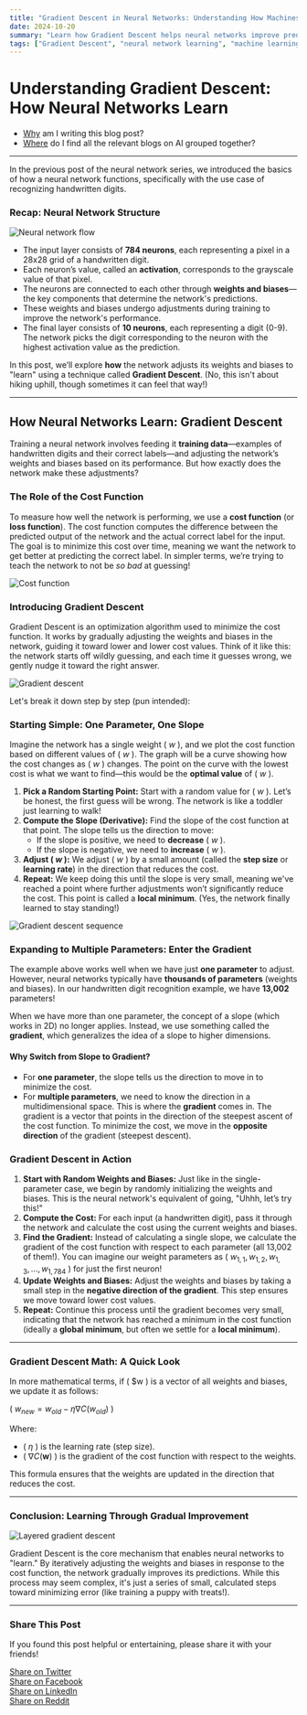 ```yaml
---
title: "Gradient Descent in Neural Networks: Understanding How Machines Learn"
date: 2024-10-20
summary: "Learn how Gradient Descent helps neural networks improve predictions through gradual optimization of weights and biases. Discover the core mechanics of machine learning."
tags: ["Gradient Descent", "neural network learning", "machine learning optimization", "cost function in neural networks"]
---
```


# Understanding Gradient Descent: How Neural Networks Learn

- [Why](../first-ai-post/) am I writing this blog post?
- [Where](../) do I find all the relevant blogs on AI grouped together?

---

In the previous post of the neural network series, we introduced the basics of how a neural network functions, specifically with the use case of recognizing handwritten digits.

### Recap: Neural Network Structure

![Neural network flow](/images/neural-network-flow.png)

- The input layer consists of **784 neurons**, each representing a pixel in a 28x28 grid of a handwritten digit.
- Each neuron’s value, called an **activation**, corresponds to the grayscale value of that pixel.
- The neurons are connected to each other through **weights and biases**—the key components that determine the network's predictions.
- These weights and biases undergo adjustments during training to improve the network's performance.
- The final layer consists of **10 neurons**, each representing a digit (0-9). The network picks the digit corresponding to the neuron with the highest activation value as the prediction.

In this post, we’ll explore **how** the network adjusts its weights and biases to "learn" using a technique called **Gradient Descent**. (No, this isn't about hiking uphill, though sometimes it can feel that way!)

---

## How Neural Networks Learn: Gradient Descent

Training a neural network involves feeding it **training data**—examples of handwritten digits and their correct labels—and adjusting the network’s weights and biases based on its performance. But how exactly does the network make these adjustments?

### The Role of the Cost Function

To measure how well the network is performing, we use a **cost function** (or **loss function**). The cost function computes the difference between the predicted output of the network and the actual correct label for the input. The goal is to minimize this cost over time, meaning we want the network to get better at predicting the correct label. In simpler terms, we’re trying to teach the network to not be *so bad* at guessing!

![Cost function](/images/cost-function.png)

### Introducing Gradient Descent

Gradient Descent is an optimization algorithm used to minimize the cost function. It works by gradually adjusting the weights and biases in the network, guiding it toward lower and lower cost values. Think of it like this: the network starts off wildly guessing, and each time it guesses wrong, we gently nudge it toward the right answer.

![Gradient descent](/images/gradient-descent.png)

Let's break it down step by step (pun intended):

### Starting Simple: One Parameter, One Slope

Imagine the network has a single weight \( $w$ \), and we plot the cost function based on different values of \( $w$ \). The graph will be a curve showing how the cost changes as \( $w$ \) changes. The point on the curve with the lowest cost is what we want to find—this would be the **optimal value** of \( $w$ \).

1. **Pick a Random Starting Point:** Start with a random value for \( $w$ \). Let’s be honest, the first guess will be wrong. The network is like a toddler just learning to walk!
2. **Compute the Slope (Derivative):** Find the slope of the cost function at that point. The slope tells us the direction to move:
   - If the slope is positive, we need to **decrease** \( $w$ \).
   - If the slope is negative, we need to **increase** \( $w$ \).
3. **Adjust \( $w$ \):** We adjust \( $w$ \) by a small amount (called the **step size** or **learning rate**) in the direction that reduces the cost.
4. **Repeat:** We keep doing this until the slope is very small, meaning we've reached a point where further adjustments won’t significantly reduce the cost. This point is called a **local minimum**. (Yes, the network finally learned to stay standing!)

![Gradient descent sequence](/images/gradient-descent-sequence.png)

### Expanding to Multiple Parameters: Enter the Gradient

The example above works well when we have just **one parameter** to adjust. However, neural networks typically have **thousands of parameters** (weights and biases). In our handwritten digit recognition example, we have **13,002** parameters!

When we have more than one parameter, the concept of a slope (which works in 2D) no longer applies. Instead, we use something called the **gradient**, which generalizes the idea of a slope to higher dimensions.

#### Why Switch from Slope to Gradient?

- For **one parameter**, the slope tells us the direction to move in to minimize the cost.
- For **multiple parameters**, we need to know the direction in a multidimensional space. This is where the **gradient** comes in. The gradient is a vector that points in the direction of the steepest ascent of the cost function. To minimize the cost, we move in the **opposite direction** of the gradient (steepest descent).

### Gradient Descent in Action

1. **Start with Random Weights and Biases:** Just like in the single-parameter case, we begin by randomly initializing the weights and biases. This is the neural network's equivalent of going, "Uhhh, let’s try this!"
2. **Compute the Cost:** For each input (a handwritten digit), pass it through the network and calculate the cost using the current weights and biases.
3. **Find the Gradient:** Instead of calculating a single slope, we calculate the gradient of the cost function with respect to each parameter (all 13,002 of them!). You can imagine our weight parameters as \( $w_{1,1}, w_{1,2}, w_{1,3}, \ldots, w_{1,784}$ \) for just the first neuron!
4. **Update Weights and Biases:** Adjust the weights and biases by taking a small step in the **negative direction of the gradient**. This step ensures we move toward lower cost values.
5. **Repeat:** Continue this process until the gradient becomes very small, indicating that the network has reached a minimum in the cost function (ideally a **global minimum**, but often we settle for a **local minimum**).

---

### Gradient Descent Math: A Quick Look

In more mathematical terms, if \( $w \) is a vector of all weights and biases, we update it as follows:

\( $w_{new} = w_{old} - \eta \nabla C(w_{old})$ \)

Where:

- \( $\eta$ \) is the learning rate (step size).
- \( $\nabla C(\mathbf{w})$ \) is the gradient of the cost function with respect to the weights.

This formula ensures that the weights are updated in the direction that reduces the cost.

---

### Conclusion: Learning Through Gradual Improvement

![Layered gradient descent](/images/Layered-Gradient-Descent.png)

Gradient Descent is the core mechanism that enables neural networks to "learn." By iteratively adjusting the weights and biases in response to the cost function, the network gradually improves its predictions. While this process may seem complex, it's just a series of small, calculated steps toward minimizing error (like training a puppy with treats!).

---

### Share This Post

If you found this post helpful or entertaining, please share it with your friends!

[Share on Twitter](https://twitter.com/intent/tweet?text=I%20just%20read%20this%20great%20blog%20about%20AI%20and%20LLMs!%20Check%20it%20out:%20[https://hitesh-pattanayak.netlify.app/technical/ai/gradient-descent/])  
[Share on Facebook](https://www.facebook.com/sharer/sharer.php?u=[https://hitesh-pattanayak.netlify.app/technical/ai/gradient-descent/])  
[Share on LinkedIn](https://www.linkedin.com/shareArticle?mini=true&url=[https://hitesh-pattanayak.netlify.app/technical/ai/gradient-descent/]&title=Adventures%20in%20AI:%20My%20Journey%20into%20the%20World%20of%20LLMs&summary=Why%20am%20I%20writing%20these%20AI%20blogs?&source=)  
[Share on Reddit](https://reddit.com/submit?url=[https://hitesh-pattanayak.netlify.app/technical/ai/gradient-descent/]&title=Adventures%20in%20AI:%20My%20Journey%20into%20the%20World%20of%20LLMs)
